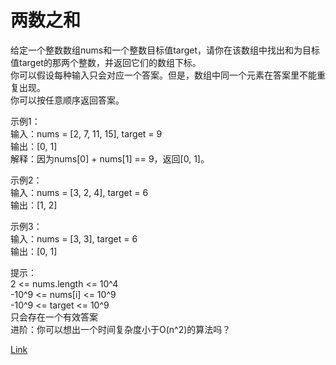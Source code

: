 <h1>两数之和</h1>

给定一个整数数组nums和一个整数目标值target，请你在该数组中找出和为目标值target的那两个整数，并返回它们的数组下标。</br>
你可以假设每种输入只会对应一个答案。但是，数组中同一个元素在答案里不能重复出现。</br>
你可以按任意顺序返回答案。</br>

示例1：</br>
输入：nums = [2, 7, 11, 15], target = 9</br>
输出：[0, 1]</br>
解释：因为nums[0] + nums[1] == 9，返回[0, 1]。</br>

示例2：</br>
输入：nums = [3, 2, 4], target = 6</br>
输出：[1, 2]</br>

示例3：</br>
输入：nums = [3, 3], target = 6</br>
输出：[0, 1]</br>

提示：</br>
2 <= nums.length <= 10^4</br>
-10^9 <= nums[i] <= 10^9</br>
-10^9 <= target <= 10^9</br>
只会存在一个有效答案</br>
进阶：你可以想出一个时间复杂度小于O(n^2)的算法吗？</br>

[Link](https://leetcode-cn.com/problems/two-sum/)